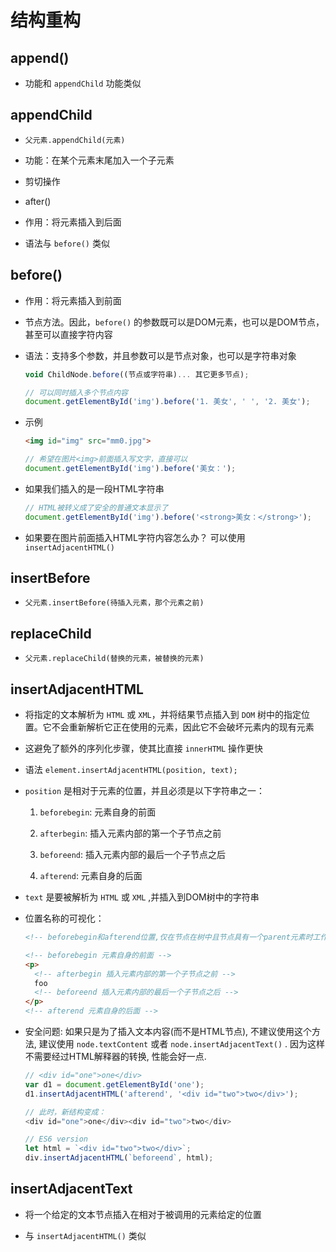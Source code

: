 # 结构重构

## append()

+ 功能和 `appendChild` 功能类似

## appendChild

+ `父元素.appendChild(元素)`

+ 功能：在某个元素末尾加入一个子元素

+ 剪切操作

+ after()

+ 作用：将元素插入到后面

+ 语法与 `before()` 类似

## before()

+ 作用：将元素插入到前面

+ 节点方法。因此，`before()` 的参数既可以是DOM元素，也可以是DOM节点，甚至可以直接字符内容

+ 语法：支持多个参数，并且参数可以是节点对象，也可以是字符串对象

  ```js
  void ChildNode.before((节点或字符串)... 其它更多节点);
  ```

  ```js
  // 可以同时插入多个节点内容
  document.getElementById('img').before('1. 美女', ' ', '2. 美女');
  ```

+ 示例

  ```html
  <img id="img" src="mm0.jpg">
  ```

  ```js
  // 希望在图片<img>前面插入写文字，直接可以
  document.getElementById('img').before('美女：');
  ```

+ 如果我们插入的是一段HTML字符串

  ```js
  // HTML被转义成了安全的普通文本显示了
  document.getElementById('img').before('<strong>美女：</strong>');
  ```

+ 如果要在图片前面插入HTML字符内容怎么办？ 可以使用 `insertAdjacentHTML()`

## insertBefore

+ `父元素.insertBefore(待插入元素，那个元素之前)`

## replaceChild

+ `父元素.replaceChild(替换的元素，被替换的元素)`

## insertAdjacentHTML

+ 将指定的文本解析为 `HTML` 或 `XML`，并将结果节点插入到 `DOM` 树中的指定位置。它不会重新解析它正在使用的元素，因此它不会破坏元素内的现有元素

+ 这避免了额外的序列化步骤，使其比直接 `innerHTML` 操作更快

+ 语法 `element.insertAdjacentHTML(position, text);`

+ `position` 是相对于元素的位置，并且必须是以下字符串之一：

    1. `beforebegin`: 元素自身的前面

    2. `afterbegin`: 插入元素内部的第一个子节点之前

    3. `beforeend`: 插入元素内部的最后一个子节点之后

    4. `afterend`: 元素自身的后面

+ `text` 是要被解析为 `HTML` 或 `XML` ,并插入到DOM树中的字符串

+ 位置名称的可视化：

  ```html
  <!-- beforebegin和afterend位置,仅在节点在树中且节点具有一个parent元素时工作. -->

  <!-- beforebegin 元素自身的前面 -->
  <p>
    <!-- afterbegin 插入元素内部的第一个子节点之前 -->
    foo
    <!-- beforeend 插入元素内部的最后一个子节点之后 -->
  </p>
  <!-- afterend 元素自身的后面 -->
  ```

+ 安全问题: 如果只是为了插入文本内容(而不是HTML节点), 不建议使用这个方法, 建议使用 `node.textContent` 或者 `node.insertAdjacentText()` . 因为这样不需要经过HTML解释器的转换, 性能会好一点.

  ```js
  // <div id="one">one</div>
  var d1 = document.getElementById('one');
  d1.insertAdjacentHTML('afterend', '<div id="two">two</div>');

  // 此时，新结构变成：
  <div id="one">one</div><div id="two">two</div>

  // ES6 version
  let html = `<div id="two">two</div>`;
  div.insertAdjacentHTML(`beforeend`, html);
  ```

## insertAdjacentText

+ 将一个给定的文本节点插入在相对于被调用的元素给定的位置

+ 与 `insertAdjacentHTML()` 类似
